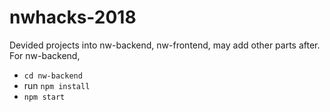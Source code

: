 # nwhacks-2018
Devided projects into nw-backend, nw-frontend, may add other parts after.
For nw-backend,
- `cd nw-backend`
- run `npm install` 
- `npm start`
